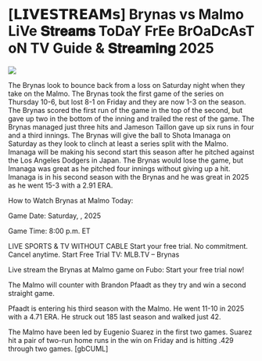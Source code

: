 # [𝗟𝗜𝗩𝗘𝗦𝗧𝗥𝗘𝗔𝗠𝘀] Brynas vs Malmo LiVe 𝐒𝐭𝐫𝐞𝐚𝐦𝐬 ToDaY FrEe BrOaDcAsT oN TV Guide & 𝐒𝐭𝐫𝐞𝐚𝐦𝐢𝐧𝐠  2025  
  
  
[![](https://i.imgur.com/qSNzIqt.png)](https://movie.rssnews.media/jYxKzxt.php)  
  
The Brynas look to bounce back from a loss on Saturday night when they take on the Malmo. The Brynas took the first game of the series on Thursday 10-6, but lost 8-1 on Friday and they are now 1-3 on the season. The Brynas scored the first run of the game in the top of the second, but gave up two in the bottom of the inning and trailed the rest of the game. The Brynas managed just three hits and Jameson Taillon gave up six runs in four and a third innings. The Brynas will give the ball to Shota Imanaga on Saturday as they look to clinch at least a series split with the Malmo. Imanaga will be making his second start this season after he pitched against the Los Angeles Dodgers in Japan. The Brynas would lose the game, but Imanaga was great as he pitched four innings without giving up a hit. Imanaga is in his second season with the Brynas and he was great in 2025 as he went 15-3 with a 2.91 ERA.

How to Watch Brynas at Malmo Today:

Game Date: Saturday, , 2025

Game Time: 8:00 p.m. ET

LIVE SPORTS & TV WITHOUT CABLE
Start your free trial. No commitment. Cancel anytime.
Start Free Trial
TV: MLB.TV – Brynas

Live stream the Brynas at Malmo game on Fubo: Start your free trial now!

The Malmo will counter with Brandon Pfaadt as they try and win a second straight game.

Pfaadt is entering his third season with the Malmo. He went 11-10 in 2025 with a 4.71 ERA. He struck out 185 last season and walked just 42.

The Malmo have been led by Eugenio Suarez in the first two games. Suarez hit a pair of two-run home runs in the win on Friday and is hitting .429 through two games. [gbCUML]